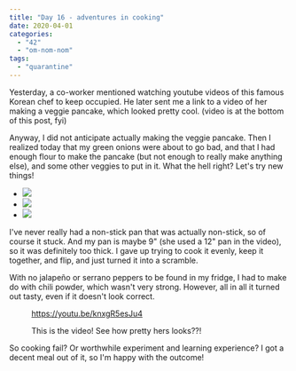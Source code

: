```yaml
---
title: "Day 16 - adventures in cooking"
date: 2020-04-01
categories: 
  - "42"
  - "om-nom-nom"
tags: 
  - "quarantine"
---
```


Yesterday, a co-worker mentioned watching youtube videos of this famous Korean chef to keep occupied. He later sent me a link to a video of her making a veggie pancake, which looked pretty cool. (video is at the bottom of this post, fyi)

Anyway, I did not anticipate actually making the veggie pancake. Then I realized today that my green onions were about to go bad, and that I had enough flour to make the pancake (but not enough to really make anything else), and some other veggies to put in it. What the hell right? Let's try new things!

- ![](images/IMG_3433-scaled.jpg?fit=584%2C779)
- ![](images/IMG_3435-1-scaled.jpg?fit=584%2C779)
- ![](images/IMG_3437-scaled.jpg?fit=584%2C779)

I've never really had a non-stick pan that was actually non-stick, so of course it stuck. And my pan is maybe 9" (she used a 12" pan in the video), so it was definitely too thick. I gave up trying to cook it evenly, keep it together, and flip, and just turned it into a scramble.

With no jalapeño or serrano peppers to be found in my fridge, I had to make do with chili powder, which wasn't very strong. However, all in all it turned out tasty, even if it doesn't look correct.

<figure>

https://youtu.be/knxgR5esJu4

<figcaption>

This is the video! See how pretty hers looks??!

</figcaption>

</figure>

So cooking fail? Or worthwhile experiment and learning experience? I got a decent meal out of it, so I'm happy with the outcome!
